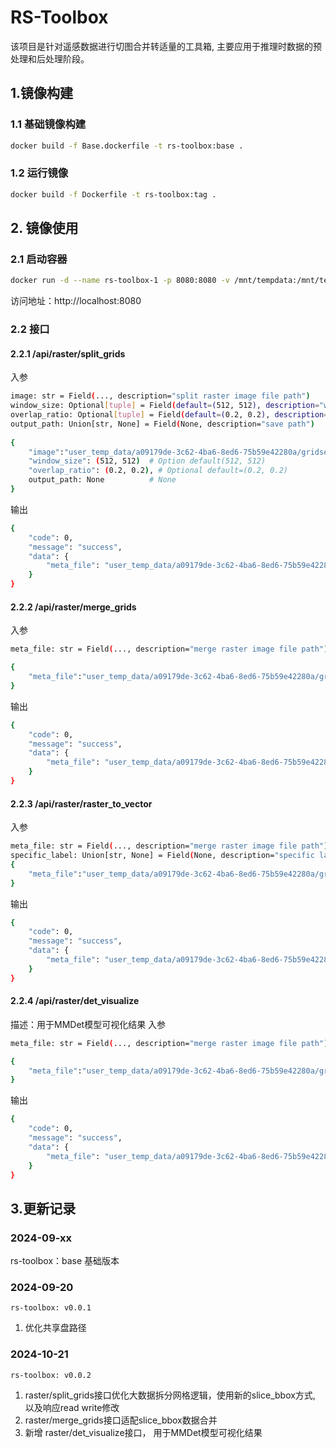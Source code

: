 # RS-Toolbox

该项目是针对遥感数据进行切图合并转适量的工具箱, 主要应用于推理时数据的预处理和后处理阶段。

## 1.镜像构建
### 1.1 基础镜像构建
```bash
docker build -f Base.dockerfile -t rs-toolbox:base .
```

### 1.2 运行镜像
```bash
docker build -f Dockerfile -t rs-toolbox:tag .
```

## 2. 镜像使用
### 2.1 启动容器
```bash
docker run -d --name rs-toolbox-1 -p 8080:8080 -v /mnt/tempdata:/mnt/tempdata rs-toolbox:tag
```
访问地址：http://localhost:8080


### 2.2 接口

#### 2.2.1 /api/raster/split_grids 
入参
```bash
image: str = Field(..., description="split raster image file path")
window_size: Optional[tuple] = Field(default=(512, 512), description="window size")
overlap_ratio: Optional[tuple] = Field(default=(0.2, 0.2), description="overlap ratio")
output_path: Union[str, None] = Field(None, description="save path")
    
{
    "image":"user_temp_data/a09179de-3c62-4ba6-8ed6-75b59e42280a/gridserver_tif_2024_09_05_18_20_32_949112.tif",
    "window_size": (512, 512)  # Option default(512, 512)
    "overlap_ratio": (0.2, 0.2), # Optional default=(0.2, 0.2)
    output_path: None          # None
}
```
输出
```bash
{
	"code": 0,
	"message": "success",
	"data": {
		"meta_file": "user_temp_data/a09179de-3c62-4ba6-8ed6-75b59e42280a/gridserver_tif_2024_09_05_18_20_32_949112/gridinfo.json"
	}
}
```


#### 2.2.2 /api/raster/merge_grids
入参
```bash
meta_file: str = Field(..., description="merge raster image file path")

{
    "meta_file":"user_temp_data/a09179de-3c62-4ba6-8ed6-75b59e42280a/gridserver_tif_2024_09_05_18_20_32_949112/gridinfo.json"
}
```
输出
```bash
{
	"code": 0,
	"message": "success",
	"data": {
		"meta_file": "user_temp_data/a09179de-3c62-4ba6-8ed6-75b59e42280a/gridserver_tif_2024_09_05_18_20_32_949112/gridinfo.json"
	}
}
```

####  2.2.3 /api/raster/raster_to_vector
入参
```bash
meta_file: str = Field(..., description="merge raster image file path")
specific_label: Union[str, None] = Field(None, description="specific label")
{
    "meta_file":"user_temp_data/a09179de-3c62-4ba6-8ed6-75b59e42280a/gridserver_tif_2024_09_05_18_20_32_949112/gridinfo.json"
}

```
输出
```bash
{
	"code": 0,
	"message": "success",
	"data": {
		"meta_file": "user_temp_data/a09179de-3c62-4ba6-8ed6-75b59e42280a/gridserver_tif_2024_09_05_18_20_32_949112/gridinfo.json"
	}
}
```




####  2.2.4 /api/raster/det_visualize
描述：用于MMDet模型可视化结果
入参
```bash
meta_file: str = Field(..., description="merge raster image file path")

{
    "meta_file":"user_temp_data/a09179de-3c62-4ba6-8ed6-75b59e42280a/gridserver_tif_2024_09_05_18_20_32_949112/gridinfo.json"
}

```
输出
```bash
{
	"code": 0,
	"message": "success",
	"data": {
		"meta_file": "user_temp_data/a09179de-3c62-4ba6-8ed6-75b59e42280a/plane_08/gridinfo.json"
	}
}
```


## 3.更新记录
### 2024-09-xx
rs-toolbox：base 基础版本
### 2024-09-20
    rs-toolbox: v0.0.1 
1. 优化共享盘路径

### 2024-10-21
    rs-toolbox: v0.0.2
1. raster/split_grids接口优化大数据拆分网格逻辑，使用新的slice_bbox方式, 以及响应read write修改
2. raster/merge_grids接口适配slice_bbox数据合并
3. 新增 raster/det_visualize接口， 用于MMDet模型可视化结果

